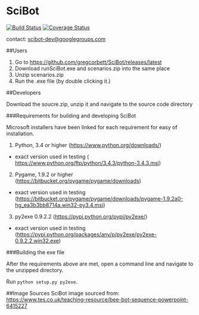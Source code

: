 # SciBot
[![Build Status](https://travis-ci.org/stfc/SciBot.svg?branch=develop)](https://travis-ci.org/stfc/SciBot)
[![Coverage Status](https://coveralls.io/repos/github/stfc/SciBot/badge.svg?branch=develop)](https://coveralls.io/github/stfc/SciBot?branch=develop)

contact: scibot-dev@googlegroups.com

##Users
1. Go to https://github.com/gregcorbett/SciBot/releases/latest
2. Download runSciBot.exe and scenarios.zip into the same place
3. Unzip scenarios.zip
3. Run the .exe file (by double clicking it.)

##Developers

Download the soucre.zip, unzip it and navigate to the source code directory

###Requirements for building and developing SciBot

Microsoft installers have been linked for each requirement for easy of installation.

1. Python, 3.4 or higher (https://www.python.org/downloads/)
  * exact version used in testing ( https://www.python.org/ftp/python/3.4.3/python-3.4.3.msi)
2. Pygame, 1.9.2 or higher (https://bitbucket.org/pygame/pygame/downloads)
  * exact version used in testing (https://bitbucket.org/pygame/pygame/downloads/pygame-1.9.2a0-hg_ea3b3bb8714a.win32-py3.4.msi)
3. py2exe 0.9.2.2 (https://pypi.python.org/pypi/py2exe/)
  * exact version used in testing (https://pypi.python.org/packages/any/p/py2exe/py2exe-0.9.2.2.win32.exe)

###Building the exe file

After the requirements above are met, open a command line and navigate to the unzipped directory.

Run `python setup.py py2exe`.

##Image Sources
SciBot image sourced from: https://www.tes.co.uk/teaching-resource/bee-bot-sequence-powerpoint-6415227

